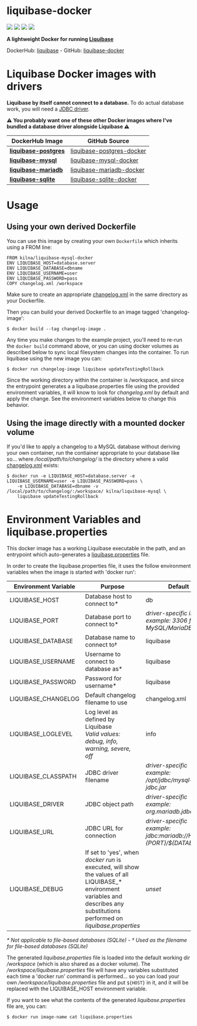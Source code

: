 # liquibase-docker

[![](https://images.microbadger.com/badges/image/kilna/liquibase.svg)](https://microbadger.com/images/kilna/liquibase)
[![](https://img.shields.io/docker/pulls/kilna/liquibase.svg?style=plastic)](https://hub.docker.com/r/kilna/liquibase/)
[![](https://img.shields.io/docker/stars/kilna/liquibase.svg?style=plastic)](https://hub.docker.com/r/kilna/liquibase/)
[![](https://img.shields.io/badge/docker_build-automated-blue.svg?style=plastic)](https://cloud.docker.com/swarm/kilna/repository/docker/kilna/liquibase/builds)

**A lightweight Docker for running [Liquibase](https://www.liquibase.org)**

DockerHub: [liquibase](https://hub.docker.com/r/kilna/liquibase/) - GitHub: [liquibase-docker](https://github.com/kilna/liquibase-docker)

# Liquibase Docker images with drivers

**Liquibase by itself cannot connect to a database.** To do actual database work, you will need a [JDBC driver](https://en.wikipedia.org/wiki/JDBC_driver).

**⚠ You probably want one of these other Docker images where I've bundled a database driver alongside Liquibase ⚠**

| DockerHub Image | GitHub Source |
|---|---|
| [**liquibase-postgres**](https://hub.docker.com/r/kilna/liquibase-postgres/) | [liquibase-postgres-docker](https://github.com/kilna/liquibase-postgres-docker) |
| [**liquibase-mysql**](https://hub.docker.com/r/kilna/liquibase-mysql/) | [liquibase-mysql-docker](https://github.com/kilna/liquibase-mysql-docker) |
| [**liquibase-mariadb**](https://hub.docker.com/r/kilna/liquibase-mariadb/) | [liquibase-mariadb-docker](https://github.com/kilna/liquibase-mariadb-docker) |
| [**liquibase-sqlite**](https://hub.docker.com/r/kilna/liquibase-sqlite/) | [liquibase-sqlite-docker](https://github.com/kilna/liquibase-sqlite-docker) |

# Usage

## Using your own derived Dockerfile

You can use this image by creating your own `Dockerfile` which inherits using a FROM line:

```
FROM kilna/liquibase-mysql-docker
ENV LIQUIBASE_HOST=database.server
ENV LIQUIBASE_DATABASE=dbname
ENV LIQUIBASE_USERNAME=user
ENV LIQUIBASE_PASSWORD=pass
COPY changelog.xml /workspace
```

Make sure to create an appropriate [changelog.xml](http://www.liquibase.org/documentation/xml_format.html) in the same directory as your Dockerfile.

Then you can build your derived Dockerfile to an image tagged 'changelog-image':

```
$ docker build --tag changelog-image .
```

Any time you make changes to the example project, you'll need to re-run the `docker build` command above, or you can using docker volumes as described below to sync local filesystem changes into the container. To run liquibase using the new image you can:

```
$ docker run changelog-image liquibase updateTestingRollback
```

Since the working directory within the container is /workspace, and since the entrypoint generates a a liquibase.properties file using the provided environment variables, it will know to look for _changelog.xml_ by default and apply the change.  See the environment variables below to change this behavior.

## Using the image directly with a mounted docker volume

If you'd like to apply a changelog to a MySQL database without deriving your own container, run the contiainer
appropriate to your database like so... where _/local/path/to/changelog/_ is the directory where a valid [changelog.xml](http://www.liquibase.org/documentation/xml_format.html) exists:

```
$ docker run -e LIQUIBASE_HOST=database.server -e LIQUIBASE_USERNAME=user -e LIQUIBASE_PASSWORD=pass \
    -e LIQUIBASE_DATABASE=dbname -v /local/path/to/changelog/:/workspace/ kilna/liquibase-mysql \
    liquibase updateTestingRollback
```

# Environment Variables and liquibase.properties

This docker image has a working Liquibase executable in the path, and an entrypoint which auto-generates a [liquibase.properties](http://www.liquibase.org/documentation/liquibase.properties.html) file.

In order to create the liquibase.properties file, it uses the follow environment variables when the image is started with 'docker run':

| Environment Variable | Purpose | Default |
|----------------------|---------|---------|
| LIQUIBASE_HOST       | Database host to connect to* | db |
| LIQUIBASE_PORT       | Database port to connect to* | _driver-specific integer <br> example: 3306 for MySQL/MariaDB_ |
| LIQUIBASE_DATABASE   | Database name to connect to† | liquibase |
| LIQUIBASE_USERNAME   | Username to connect to database as* | liquibase |
| LIQUIBASE_PASSWORD   | Password for username* | liquibase |
| LIQUIBASE_CHANGELOG  | Default changelog filename to use | changelog.xml |
| LIQUIBASE_LOGLEVEL   | Log level as defined by Liquibase <br> _Valid values: debug, info, warning, severe, off_ | info |
| LIQUIBASE_CLASSPATH  | JDBC driver filename | _driver-specific <br> example: /opt/jdbc/mysql-jdbc.jar_ |
| LIQUIBASE_DRIVER     | JDBC object path | _driver-specific <br> example: org.mariadb.jdbc.Driver_ |
| LIQUIBASE_URL        | JDBC URL for connection | _driver-specific <br> example: jdbc:mariadb://${HOST}:${PORT}/${DATABASE}_ |
| LIQUIBASE_DEBUG      | If set to 'yes', when _docker run_ is executed, will show the values of all LIQUIBASE_* environment variables and describes any substitutions performed on _liquibase.properties_ | _unset_ |

_* Not applicable to file-based databases (SQLite) - † Used as the filename for file-based databases (SQLite)_

The generated _liquibase.properties_ file is loaded into the default working dir _/workspace_ (which is also shared as a docker volume). The _/workspace/liquibase.properties_ file will have any variables substituted each time a 'docker run' command is performed...  so you can load your own _/workspace/liquibase.properties_ file and put `${HOST}` in it, and it will be replaced with the LIQUIBASE_HOST environment variable.

If you want to see what the contents of the generated _liquibase.properties_ file are, you can:

```
$ docker run image-name cat liquibase.properties
```
